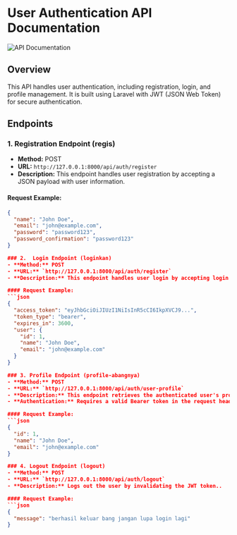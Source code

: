 # User Authentication API Documentation

![API Documentation](https://i.ibb.co/1nfBGHQ/Docs-API.png)

## Overview
This API handles user authentication, including registration, login, and profile management. It is built using Laravel with JWT (JSON Web Token) for secure authentication.

## Endpoints

### 1. Registration Endpoint (regis)
- **Method:** POST
- **URL:** `http://127.0.0.1:8000/api/auth/register`
- **Description:** This endpoint handles user registration by accepting a JSON payload with user information.

#### Request Example:
```json
{
  "name": "John Doe",
  "email": "john@example.com",
  "password": "password123",
  "password_confirmation": "password123"
} 

### 2.  Login Endpoint (loginkan)
- **Method:** POST
- **URL:** `http://127.0.0.1:8000/api/auth/register`
- **Description:** This endpoint handles user login by accepting login credentials (email and password).

#### Request Example:
```json
{
  "access_token": "eyJhbGciOiJIUzI1NiIsInR5cCI6IkpXVCJ9...",
  "token_type": "bearer",
  "expires_in": 3600,
  "user": {
    "id": 1,
    "name": "John Doe",
    "email": "john@example.com"
  }
}

### 3. Profile Endpoint (profile-abangnya)
- **Method:** POST
- **URL:** `http://127.0.0.1:8000/api/auth/user-profile`
- **Description:** This endpoint retrieves the authenticated user's profile information..
- **Authentication:** Requires a valid Bearer token in the request header...

#### Request Example:
```json
{
  "id": 1,
  "name": "John Doe",
  "email": "john@example.com"
}

### 4. Logout Endpoint (logout)
- **Method:** POST
- **URL:** `http://127.0.0.1:8000/api/auth/logout`
- **Description:** Logs out the user by invalidating the JWT token..

#### Request Example:
```json
{
  "message": "berhasil keluar bang jangan lupa login lagi"
}




